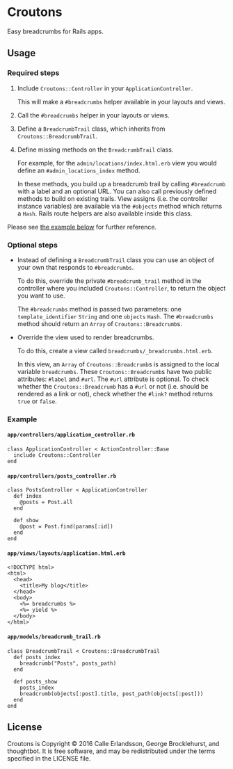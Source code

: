 Croutons
========

Easy breadcrumbs for Rails apps.

Usage
-----

### Required steps

1. Include `Croutons::Controller` in your `ApplicationController`.

   This will make a `#breadcrumbs` helper available in your layouts and views.
2. Call the `#breadcrumbs` helper in your layouts or views.
3. Define a `BreadcrumbTrail` class, which inherits from
   `Croutons::BreadcrumbTrail`.
4. Define missing methods on the `BreadcrumbTrail` class.

   For example, for the `admin/locations/index.html.erb` view you would define
   an `#admin_locations_index` method.

   In these methods, you build up a breadcrumb trail by calling `#breadcrumb`
   with a label and an optional URL. You can also call previously defined
   methods to build on existing trails. View assigns (i.e. the controller
   instance variables) are available via the `#objects` method which returns a
   `Hash`. Rails route helpers are also available inside this class.

Please see [the example below](#example) for further reference.

### Optional steps

* Instead of defining a `BreadcrumbTrail` class you can use an object of your
  own that responds to `#breadcrumbs`.

  To do this, override the private `#breadcrumb_trail` method in the controller
  where you included `Croutons::Controller`, to return the object you want to
  use.

  The `#breadcrumbs` method is passed two parameters: one `template_identifier`
  `String` and one `objects` `Hash`. The `#breadcrumbs` method should return an
  `Array` of `Croutons::Breadcrumb`s.

* Override the view used to render breadcrumbs.

  To do this, create a view called `breadcrumbs/_breadcrumbs.html.erb`.

  In this view, an `Array` of `Croutons::Breadcrumb`s is assigned to the local
  variable `breadcrumbs`. These `Croutons::Breadcrumb`s have two public
  attributes: `#label` and `#url`. The `#url` attribute is optional. To check
  whether the `Croutons::Breadcrumb` has a `#url` or not (i.e. should be
  rendered as a link or not), check whether the `#link?` method returns `true`
  or `false`.

### Example

#### `app/controllers/application_controller.rb`

    class ApplicationController < ActionController::Base
      include Croutons::Controller
    end

#### `app/controllers/posts_controller.rb`

    class PostsController < ApplicationController
      def index
        @posts = Post.all
      end

      def show
        @post = Post.find(params[:id])
      end
    end

#### `app/views/layouts/application.html.erb`

    <!DOCTYPE html>
    <html>
      <head>
        <title>My blog</title>
      </head>
      <body>
        <%= breadcrumbs %>
        <%= yield %>
      </body>
    </html>

#### `app/models/breadcrumb_trail.rb`

    class BreadcrumbTrail < Croutons::BreadcrumbTrail
      def posts_index
        breadcrumb("Posts", posts_path)
      end

      def posts_show
        posts_index
        breadcrumb(objects[:post].title, post_path(objects[:post]))
      end
    end

License
-------

Croutons is Copyright © 2016 Calle Erlandsson, George Brocklehurst, and
thoughtbot. It is free software, and may be redistributed under the terms
specified in the LICENSE file.
